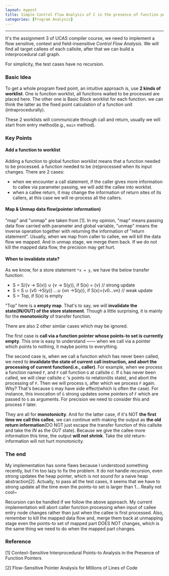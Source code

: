 ```yaml
---
layout: mypost
title: Simple Control Flow Analysis of C in the presence of function pointer
categories: [Program Analysis]
---
```


---

It's the assignment 3 of UCAS compiler course, we need to implement a flow sensitive, context and field-insensitive *Control Flow Analysis*. We will find all target callees of each callsite, after that we can build a interprocedural call graph.

For simplicity, the test cases have no recursion. 

### Basic Idea

To get a whole program fixed point, an intuitive approach is, use **2 kinds of worklist**. One is function worklist, all functions waited to be processed are placed here. The other one is Basic Block worklist for each function. we can think the latter as the fixed point calculation of a function unit (intraprocedurally).

These 2 worklists will communicate through call and return, usually we will start from entry method(e.g., `main` method). 

### Key Points

#### Add a function to worklist

Adding a function to global function worklist means that a function needed to be processed. a function needed to be (re)processed when its input changes. There are 2 cases:

- when we encounter a call statement, if the caller gives more information to callee via parameter passing,  we will add the callee into worklist. 
- when a callee return, it may change the information of return sites of its callers, at this case we will re-process all the callers.

#### Map & Unmap data flow(pointer information)

"map" and "unmap" are taken from [1]. In my opinion, "map" means passing data flow carried with parameter and global variable, "unmap" means the inverse operation together with returning the information of "return statement". Usually, when we map from caller to callee, we will kill the data flow we mapped. And in unmap stage, we merge them back. If we do not kill the mapped data flow, the precision may get hurt.

#### When to invalidate state?

As we know, for a store statement `*x = y`, we have the below transfer function:

- S = S/{v -> S(v)} ∪ {v -> S(y)}, if S(x) = {v} // strong update
- S = S ∪ {v0 →S(y)} …∪ {vn →S(y)}, if S(x)={v0…vn} // weak update
- S = Top, if S(x) is empty

"Top" here is a **empty map**. That's to say, we will **invalidate the state(IN/OUT) of the store statement**. Though a little surprising, it is mainly for the **monotonicity** of transfer function.

There are also 2 other similar cases which may be ignored.

The first case is **call via a function pointer whose points-to set is currently empty**. This one is easy to understand —— when we call via a pointer which points to nothing, it maybe points to everything.

The second case is, when we call a function which has never been called, we need to **invalidate the state of current call instruction, and abort the processing of current function(i.e., caller)**. For example, when we process a function named `F`, and `F` call function `G` at callsite *c*. If `G` has never been called, we will clear callsite *c* 's points-to relation(its state), and abort the processing of `F`. Then we will process `G`, after which we process `F` again.  Why? That's because `G` may have side effect(which is often the case). For instance, this invocation of `G` strong updates some pointers of `F` which are passed to `G` as arguments. For precision we need to consider this and process `F` later.

They are all for **monotonicity**. And for the latter case, if it's NOT **the first time we call this callee**, we can continue with making the output as **the old return information**(DO NOT just escape the transfer function of this callsite and take the *IN* as the *OUT* state). Because we give the callee more information this time, the output **will not shrink**. Take the old return-information will not hurt monotonicity.

### The end

My implementation has some flaws because I understood something recently, but I'm too lazy to fix the problem. It do not handle recursion, even strong updates the heap pointer, which is not sound for a naive heap abstraction[2]. Actually, to pass all the test cases, it seems that we have to strong update all the time even the points-to set is larger than 1... Really not cool~

Recursion can be handled if we follow the above approach. My current implementation will abort caller function processing when input of callee entry node changes rather than just when the callee is first processed. Also, remember to kill the mapped data flow and, merge them back at unmapping stage even the points-to set of mapped part DOES NOT changes, which is the same thing we need to do when the mapped part changes.

### Reference

[1] Context-Sensitive Interprocedural Points-to Analysis in the Presence of Function Pointers 

[2] Flow-Sensitive Pointer Analysis for Millions of Lines of Code
